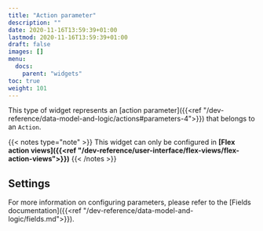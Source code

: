 ```yaml
---
title: "Action parameter"
description: ""
date: 2020-11-16T13:59:39+01:00
lastmod: 2020-11-16T13:59:39+01:00
draft: false
images: []
menu:
  docs:
    parent: "widgets"
toc: true
weight: 101
---
```


This type of widget represents an [action parameter]({{<ref "/dev-reference/data-model-and-logic/actions#parameters-4">}}) that belongs to an `Action`.

{{< notes type="note" >}}
 This widget can only be configured in **[Flex action views]({{<ref "/dev-reference/user-interface/flex-views/flex-action-views">}})**
{{< /notes >}}

## Settings

For more information on configuring parameters, please refer to the [Fields documentation]({{<ref "/dev-reference/data-model-and-logic/fields.md">}}).
